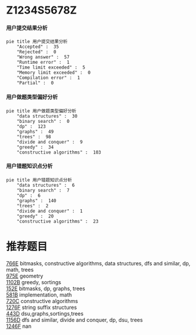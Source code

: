 # Z1234S5678Z

<!-- tabs:start -->



#### **用户提交结果分析**

```mermaid
pie title 用户提交结果分析
    "Accepted" :  35
    "Rejected" :  0
    "Wrong answer" :  57
    "Runtime error" :  1
    "Time limit exceeded" :  5
    "Memory limit exceeded" :  0
    "Compilation error" :  1
    "Partial" :  0
```

#### **用户做题类型偏好分析**

```mermaid
pie title 用户做题类型偏好分析
    "data structures" :  30
    "binary search" :  0
    "dp" :  123
    "graphs" :  49
    "trees" :  98
    "divide and conquer" :  9
    "greedy" :  34
    "constructive algorithms" :  103
```
#### **用户错题知识点分析**

```mermaid
pie title 用户错题知识点分析
    "data structures" :  6
    "binary search" :  7
    "dp" :  6
    "graphs" :  140
    "trees" :  2
    "divide and conquer" :  1
    "greedy" :  20
    "constructive algorithms" :  23
```



<!-- tabs:end -->
# 推荐题目
[766E](https://codeforces.com/contest/766/problem/E)		bitmasks,
                        constructive algorithms,
                        data structures,
                        dfs and similar,
                        dp,
                        math,
                        trees		  
[975E](https://codeforces.com/contest/975/problem/E)		geometry		  
[1102B](https://codeforces.com/contest/1102/problem/B)		greedy,
                        sortings		  
[152E](https://codeforces.com/contest/152/problem/E)		bitmasks,
                        dp,
                        graphs,
                        trees		  
[581B](https://codeforces.com/contest/581/problem/B)		implementation,
                        math		  
[720C](https://codeforces.com/contest/720/problem/C)		constructive algorithms		  
[1276F](https://codeforces.com/contest/1276/problem/F)		string suffix structures		  
[443D](https://codeforces.com/contest/443/problem/D)		dsu,graphs,sortings,trees		  
[1156D](https://codeforces.com/contest/1156/problem/D)		dfs and similar,
                        divide and conquer,
                        dp,
                        dsu,
                        trees		  
[1246F](https://codeforces.com/contest/1246/problem/F)		nan		  
